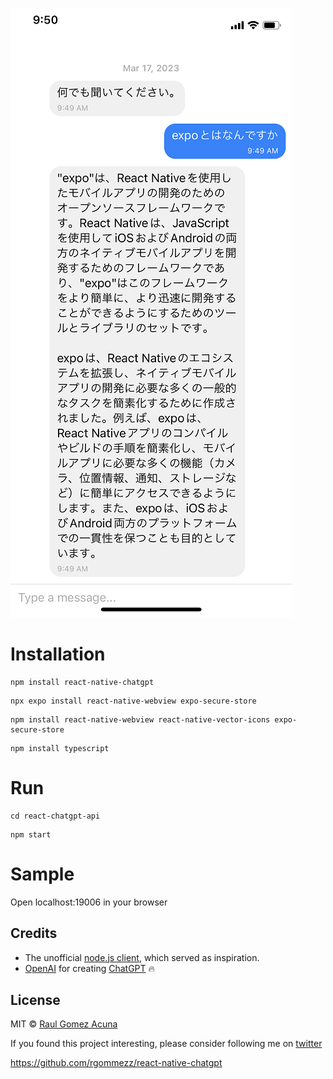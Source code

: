 ![image](https://github.com/luciesteel/react-chatgpt-api/blob/main/assets/screenshot.png)

# Installation
```
npm install react-native-chatgpt
```

```
npx expo install react-native-webview expo-secure-store
```

```
npm install react-native-webview react-native-vector-icons expo-secure-store
```

```
npm install typescript
```

# Run
```
cd react-chatgpt-api
```

```
npm start
```

# Sample
Open localhost:19006 in your browser

## Credits

- The unofficial [node.js client](https://github.com/transitive-bullshit/chatgpt-api), which served as inspiration.
- [OpenAI](https://openai.com) for creating [ChatGPT](https://openai.com/blog/chatgpt/) 🔥

## License

MIT © [Raul Gomez Acuna](https://raulgomez.io/)

If you found this project interesting, please consider following me on [twitter](https://twitter.com/rgommezz)

https://github.com/rgommezz/react-native-chatgpt